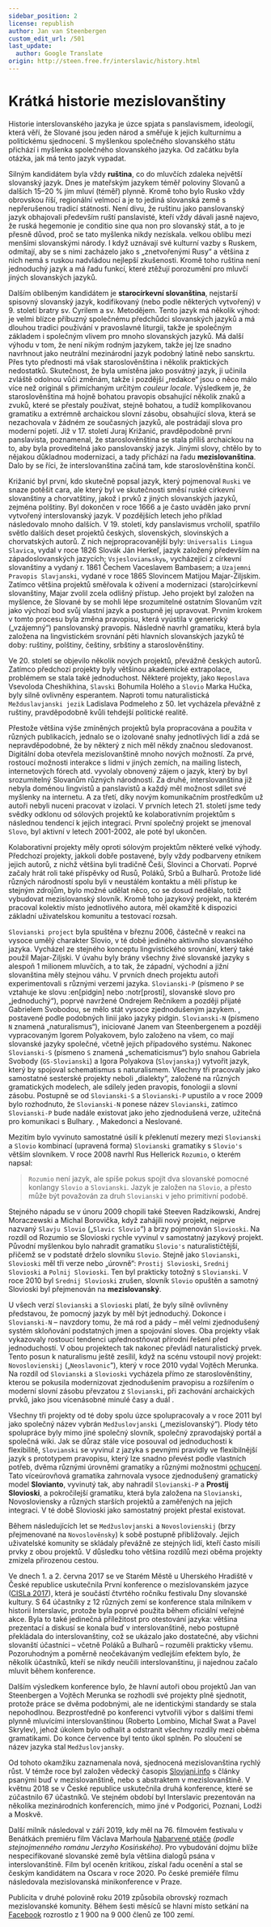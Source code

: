 ```yaml
---
sidebar_position: 2
license: republish
author: Jan van Steenbergen
custom_edit_url: /501
last_update:
  author: Google Translate
origin: http://steen.free.fr/interslavic/history.html
---
```


# Krátká historie mezislovanštiny

Historie interslovanského jazyka je úzce spjata s panslavismem, ideologií, která věří, že Slované jsou jeden národ a směřuje k jejich kulturnímu a politickému sjednocení. S myšlenkou společného slovanského státu přichází i myšlenka společného slovanského jazyka. Od začátku byla otázka, jak má tento jazyk vypadat.

Silným kandidátem byla vždy **ruština**, co do mluvčích zdaleka největší slovanský jazyk. Dnes je mateřským jazykem téměř poloviny Slovanů a dalších 15–20 % jím mluví (téměř) plynně. Kromě toho bylo Rusko vždy obrovskou říší, regionální velmocí a je to jediná slovanská země s nepřerušenou tradicí státnosti. Není divu, že ruštinu jako panslovanský jazyk obhajovali především ruští panslavisté, kteří vždy dávali jasně najevo, že ruská hegemonie je conditio sine qua non pro slovanský stát, a to je přesně důvod, proč se tato myšlenka nikdy nezískala. velkou oblibu mezi menšími slovanskými národy. I když uznávají své kulturní vazby s Ruskem, odmítají, aby se s nimi zacházelo jako s „znetvořenými Rusy“ a většina z nich nemá s ruskou nadvládou nejlepší zkušenosti. Kromě toho ruština není jednoduchý jazyk a má řadu funkcí, které ztěžují porozumění pro mluvčí jiných slovanských jazyků.

Dalším oblíbeným kandidátem je **starocírkevní slovanština**, nejstarší spisovný slovanský jazyk, kodifikovaný (nebo podle některých vytvořený) v 9. století bratry sv. Cyrilem a sv. Metodějem. Tento jazyk má několik výhod: je velmi blízce příbuzný společnému předchůdci slovanských jazyků a má dlouhou tradici používání v pravoslavné liturgii, takže je společným základem i společným vlivem pro mnoho slovanských jazyků. Má další výhodu v tom, že není nikým rodným jazykem, takže jej lze snadno navrhnout jako neutrální mezinárodní jazyk podobný latině nebo sanskrtu. Přes tyto přednosti má však staroslověnština i několik praktických nedostatků. Skutečnost, že byla umístěna jako posvátný jazyk, ji učinila zvláště odolnou vůči změnám, takže i pozdější „redakce“ jsou o něco málo více než originál s přimíchaným určitým _couleur locale_. Výsledkem je, že staroslověnština má hojně bohatou pravopis obsahující několik znaků a zvuků, které se přestaly používat, stejně bohatou, a tudíž komplikovanou gramatiku a extrémně archaickou slovní zásobu, obsahující slova, která se nezachovala v žádném ze současných jazyků, ale postrádají slova pro moderní pojetí. Již v 17. století Juraj Križanić, pravděpodobně první panslavista, poznamenal, že staroslověnština se stala příliš archaickou na to, aby byla proveditelná jako panslovanský jazyk. Jinými slovy, chtělo by to nějakou důkladnou modernizaci, a tady přichází na řadu **mezislovanština**. Dalo by se říci, že interslovanština začíná tam, kde staroslověnština končí.

Križanić byl první, kdo skutečně popsal jazyk, který pojmenoval `Ruski` ve snaze potěšit cara, ale který byl ve skutečnosti směsí ruské církevní slovanštiny a chorvatštiny, jakož i prvků z jiných slovanských jazyků, zejména polštiny. Byl dokončen v roce 1666 a je často uváděn jako první vytvořený interslovanský jazyk. V pozdějších letech jeho příklad následovalo mnoho dalších. V 19. století, kdy panslavismus vrcholil, spatřilo světlo dalších deset projektů českých, slovenských, slovinských a chorvatských autorů. Z nich nejpropracovanější byly: `Universalis Lingua Slavica`, vydal v roce 1826 Slovák Ján Herkeľ, jazyk založený především na západoslovanských jazycích; `Vsjeslovianьskyь`, vycházející z církevní slovanštiny a vydaný r. 1861 Čechem Vaceslavem Bambasem; a `Uzajemni Pravopis Slavjanski`, vydané v roce 1865 Slovincem Matijou Majar-Ziljskim. Zatímco většina projektů směřovala k oživení a modernizaci (staro)církevní slovanštiny, Majar zvolil zcela odlišný přístup. Jeho projekt byl založen na myšlence, že Slované by se mohli lépe srozumitelné ostatním Slovanům vzít jako výchozí bod svůj vlastní jazyk a postupně jej upravovat. Prvním krokem v tomto procesu byla změna pravopisu, která vyústila v generický („vzájemný“) panslovanský pravopis. Následně navrhl gramatiku, která byla založena na lingvistickém srovnání pěti hlavních slovanských jazyků té doby: ruštiny, polštiny, češtiny, srbštiny a staroslověnštiny.

Ve 20. století se objevilo několik nových projektů, převážně českých autorů. Zatímco předchozí projekty byly většinou akademické extrapolace, problémem se stala také jednoduchost. Některé projekty, jako `Neposlava` Vsevoloda Cheshikhina, `Slavski` Bohumila Holého a `Slovio` Marka Hučka, byly silně ovlivněny esperantem. Naproti tomu naturalistická `Mežduslavjanski jezik` Ladislava Podmeleho z 50. let vycházela převážně z ruštiny, pravděpodobně kvůli tehdejší politické realitě.

Přestože většina výše zmíněných projektů byla propracována a použita v různých publikacích, jednalo se o izolované snahy jednotlivých lidí a zdá se nepravděpodobné, že by některý z nich měl někdy značnou sledovanost. Digitální doba otevřela mezislovanštině mnoho nových možností. Za prvé, rostoucí možnosti interakce s lidmi v jiných zemích, na mailing listech, internetových fórech atd. vyvolaly obnovený zájem o jazyk, který by byl srozumitelný Slovanům různých národností. Za druhé, interslovanština již nebyla doménou lingvistů a panslavistů a každý měl možnost sdílet své myšlenky na internetu. A za třetí, díky novým komunikačním prostředkům už autoři nebyli nuceni pracovat v izolaci. V prvních letech 21. století jsme tedy svědky odklonu od sólových projektů ke kolaborativním projektům s následnou tendencí k jejich integraci. První společný projekt se jmenoval `Slovo`, byl aktivní v letech 2001-2002, ale poté byl ukončen.

Kolaborativní projekty měly oproti sólovým projektům některé velké výhody. Předchozí projekty, jakkoli dobře postavené, byly vždy podbarveny etnikem jejich autorů, z nichž většina byli tradičně Češi, Slovinci a Chorvati. Poprvé začaly hrát roli také příspěvky od Rusů, Poláků, Srbů a Bulharů. Protože lidé různých národností spolu byli v neustálém kontaktu a měli přístup ke stejným zdrojům, bylo možné udělat něco, co se dosud nedělalo, totiž vybudovat mezislovanský slovník. Kromě toho jazykový projekt, na kterém pracoval kolektiv místo jednotlivého autora, měl okamžitě k dispozici základní uživatelskou komunitu a testovací rozsah.

`Slovianski project` byla spuštěna v březnu 2006, částečně v reakci na vysoce umělý charakter Slovio, v té době jediného aktivního slovanského jazyka. Vycházel ze stejného konceptu lingvistického srovnání, který také použil Majar-Ziljski. V úvahu byly brány všechny živé slovanské jazyky s alespoň 1 milionem mluvčích, a to tak, že západní, východní a jižní slovanština měly stejnou váhu. V prvních dnech projektu autoři experimentovali s různými verzemi jazyka. `Slovianski-P` (písmeno `P` se vztahuje ke slovu :en[pidgin] nebo :notr[prosti], slovanské slovo pro „jednoduchý“), poprvé navržené Ondrejem Rečnikem a později přijaté Gabrielem Svobodou, se mělo stát vysoce zjednodušeným jazykem. , postavené podle podobných linií jako jazyky pidgin. `Slovianski-N` (písmeno `N` znamená „naturalismus“), iniciované Janem van Steenbergenem a později vypracovaným Igorem Polyakovem, bylo založeno na všem, co mají slovanské jazyky společné, včetně jejich případového systému. Nakonec `Slovianski-S` (písmeno `S` znamená „schematicismus“) bylo snahou Gabriela Svobody (`GS-Slovianski`) a Igora Polyakova (`Slovjanskaj`) vytvořit jazyk, který by spojoval schematismus s naturalismem. Všechny tři pracovaly jako samostatné sesterské projekty neboli „dialekty“, založené na různých gramatických modelech, ale sdílely jeden pravopis, fonologii a slovní zásobu. Postupně se od `Slovianski-S` a `Slovianski-P` upustilo a v roce 2009 bylo rozhodnuto, že `Slovianski-N` ponese název `Slovianski`, zatímco `Slovianski-P` bude nadále existovat jako jeho zjednodušená verze, užitečná pro komunikaci s Bulhary. , Makedonci a Neslované.

Mezitím bylo vyvinuto samostatné úsilí k překlenutí mezery mezi `Slovianski` a `Slovio` kombinací (upravená forma) `Slovianski` gramatiky s `Slovio's` větším slovníkem. V roce 2008 navrhl Rus Hellerick `Rozumio`, o kterém napsal:

> `Rozumio` není jazyk, ale spíše pokus spojit dva slovanské pomocné konlangy `Slovio` a `Slovianski`. Jazyk je založen na `Slovio`, a přesto může být považován za druh `Slovianski` v jeho primitivní podobě.

Stejného nápadu se v únoru 2009 chopili také Steeven Radzikowski, Andrej Moraczewski a Michal Borovička, když zahájili nový projekt, nejprve nazvaný `Slavju Slovio` („`Slavic Slovio`“) a brzy pojmenován `Slovioski`. Na rozdíl od Rozumio se Slovioski rychle vyvinul v samostatný jazykový projekt. Původní myšlenkou bylo nahradit gramatiku `Slovio's` naturalističtější, přičemž se v podstatě drželo slovníku `Slovio`. Stejně jako `Slovianski`, `Slovioski`  měl tři verze nebo „úrovně“: `Prostij Slovioski`, `Srednij Slovioski`  a `Polnij Slovioski`. Ten byl prakticky totožný s `Slovianski`. V roce 2010 byl `Srednij Slovioski` zrušen, slovník `Slovio` opuštěn a samotný Slovioski byl přejmenován na **mezislovanský**.

U všech verzí `Slovianski` a `Slovioski` platí, že byly silně ovlivněny představou, že pomocný jazyk by měl být jednoduchý. Dokonce i `Slovianski-N` – navzdory tomu, že má rod a pády – měl velmi zjednodušený systém skloňování podstatných jmen a spojování sloves. Oba projekty však vykazovaly rostoucí tendenci upřednostňovat přírodní řešení před jednoduchostí. V obou projektech tak nakonec převládl naturalistický prvek. Tento posun k naturalismu ještě zesílil, když na scénu vstoupil nový projekt: `Novoslovienskij` („`Neoslavonic`“), který v roce 2010 vydal Vojtěch Merunka. Na rozdíl od `Slovianski` a `Slovioski` vycházela přímo ze staroslověnštiny, kterou se pokusila modernizovat zjednodušením pravopisu a rozšířením o moderní slovní zásobu převzatou z `Slovianski`, při zachování archaických prvků, jako jsou vícenásobné minulé časy a duál .

Všechny tři projekty od té doby spolu úzce spolupracovaly a v roce 2011 byl jako společný název vybrán `Medžuslovjanski` („mezislovanský“). Plody této spolupráce byly mimo jiné společný slovník, společný zpravodajský portál a společná wiki. Jak se důraz stále více posouval od jednoduchosti k flexibilitě, `Slovianski` se vyvinul z jazyka s pevnými pravidly ve flexibilnější jazyk s prototypem pravopisu, který lze snadno převést podle vlastních potřeb, dvěma různými úrovněmi gramatiky a různými možnostmi [ochucení][ 1]. Tato víceúrovňová gramatika zahrnovala vysoce zjednodušený gramatický model **Slovianto**, vyvinutý tak, aby nahradil `Slovianski-P` a **Prostij Slovioski**, a pokročilejší gramatiku, která byla založena na `Slovianski`, Novosloviensky a různých starších projektů a zaměřených na jejich integraci. V té době Slovioski jako samostatný projekt přestal existovat.

Během následujících let se `Medžuslovjanski` a `Novoslovienskij` (brzy přejmenované na `Novoslověnsky`) k sobě postupně přibližovaly. Jejich uživatelské komunity se skládaly převážně ze stejných lidí, kteří často mísili prvky z obou projektů. V důsledku toho většina rozdílů mezi oběma projekty zmizela přirozenou cestou.

Ve dnech 1. a 2. června 2017 se ve Starém Městě u Uherského Hradiště v České republice uskutečnila První konference o mezislovanském jazyce ([CISLa 2017][2]), která je součástí čtvrtého ročníku festivalu Dny slovanské kultury. S 64 účastníky z 12 různých zemí se konference stala milníkem v historii Interslavic, protože byla poprvé použita během oficiální veřejné akce. Byla to také jedinečná příležitost pro otestování jazyka: většina prezentací a diskusí se konala buď v interslovanštině, nebo postupně překládala do interslovanštiny, což se ukázalo jako dostatečné, aby všichni slovanští účastníci – včetně Poláků a Bulharů – rozuměli prakticky všemu. Pozoruhodným a poměrně neočekávaným vedlejším efektem bylo, že několik účastníků, kteří se nikdy neučili interslovanštinu, ji najednou začalo mluvit během konference.

Dalším výsledkem konference bylo, že hlavní autoři obou projektů Jan van Steenbergen a Vojtěch Merunka se rozhodli své projekty plně sjednotit, protože práce se dvěma podobnými, ale ne identickými standardy se stala nepohodlnou. Bezprostředně po konferenci vytvořili výbor s dalšími třemi plynně mluvícími interslovanštinou (Roberto Lombino, Michał Swat a Pavel Skrylev), jehož úkolem bylo odhalit a odstranit všechny rozdíly mezi oběma gramatikami. Do konce července byl tento úkol splněn. Po sloučení se název jazyka stal `Medžuslovjansky`.

Od tohoto okamžiku zaznamenala nová, sjednocená mezislovanština rychlý růst. V témže roce byl založen vědecký časopis [Slovjani.info][3] s články psanými buď v mezislovanštině, nebo s abstraktem v mezislovanštině. V květnu 2018 se v České republice uskutečnila druhá konference, které se zúčastnilo 67 účastníků. Ve stejném období byl Interslavic prezentován na několika mezinárodních konferencích, mimo jiné v Podgorici, Poznani, Lodži a Moskvě.

Další milník následoval v září 2019, kdy měl na 76. filmovém festivalu v Benátkách premiéru film Václava Marhoula [Nabarvené ptáče][4] _(podle stejnojmenného románu Jerzyho Kosińského)_. Pro vybudování dojmu blíže nespecifikované slovanské země byla většina dialogů psána v interslovanštině. Film byl oceněn kritikou, získal řadu ocenění a stal se českým kandidátem na Oscara v roce 2020. Po české premiéře filmu následovala mezislovanská minikonference v Praze.

Publicita v druhé polovině roku 2019 způsobila obrovský rozmach mezislovanské komunity. Během šesti měsíců se hlavní místo setkání na [Facebook][5] rozrostlo z 1 900 na 9 000 členů ze 100 zemí.

[1]: ../vocabulary/flavourisation.md

[2]: http://cisla.slavic-union.org/

[3]: http://slovjani.info/

[4]: http://steen.free.fr/interslavic/the_painted_bird.html

[5]: https://www.facebook.com/groups/interslavic

